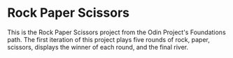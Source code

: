 # Rock Paper Scissors

This is the Rock Paper Scissors project from the Odin Project's Foundations path. The first iteration of this project plays five rounds of rock, paper, scissors, displays the winner of each round, and the final river.

